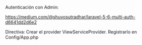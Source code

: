 Autenticación con Admin:

https://medium.com/@shuvosutradhar/laravel-5-6-multi-auth-d6641dd2d6e2

Directiva:
    Crear el provider ViewServiceProvider.
    Registrarlo en Config/App.php
